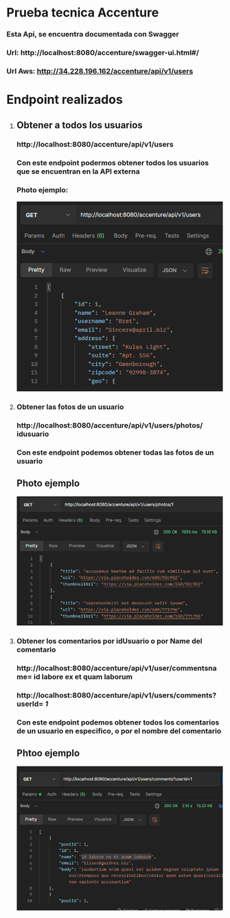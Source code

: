 # Prueba tecnica Accenture

### Esta Api, se encuentra documentada con Swagger 

### Url: http://localhost:8080/accenture/swagger-ui.html#/
### Url Aws: http://34.228.196.162/accenture/api/v1/users

# Endpoint realizados

1. ## Obtener a todos los usuarios
    
    ### http://localhost:8080/accenture/api/v1/users

    ### **Con este endpoint podermos obtener todos los usuarios que se encuentran en la API externa**

    ### Photo ejemplo: 
    ![img_2.png](img_2.png)

2. ### Obtener las fotos de un usuario

   ### http://localhost:8080/accenture/api/v1/users/photos/ **idusuario**

    ### **Con este endpoint podemos obtener todas las fotos de un usuario**

    ## Photo ejemplo
   ![img.png](img.png)
    

3. ### Obtener los comentarios por idUsuario o por Name del comentario

    ### http://localhost:8080/accenture/api/v1/user/commentsname= **id labore ex et quam laborum**
    ### http://localhost:8080/accenture/api/v1/users/comments?userId= *1*

    ### **Con este endpoint podemos obtener todos los comentarios de un usuario en especifico, o por el nombre del comentario**
    
    ## Phtoo ejemplo
    ![img_3.png](img_3.png)
    
   
